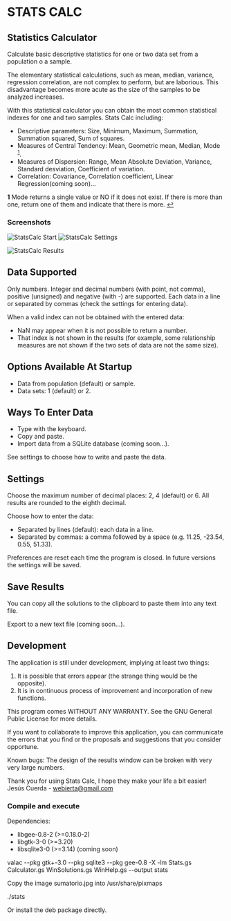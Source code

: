 # STATS CALC

## Statistics Calculator

Calculate basic descriptive statistics for one or two data set from a population o a sample.

The elementary statistical calculations, such as mean, median, variance, regression correlation, are not complex to perform, but are laborious. This disadvantage becomes more acute as the size of the samples to be analyzed increases.

With this statistical calculator you can obtain the most common statistical indexes for one and two samples. Stats Calc including:

- Descriptive parameters: Size, Minimum, Maximum, Summation, Summation squared, Sum of squares.
- Measures of Central Tendency: Mean, Geometric mean, Median, Mode <sup id="mode">[1](#f1)</sup>.
- Measures of Dispersion: Range, Mean Absolute Deviation, Variance, Standard desviation, Coefficient of variation.
- Correlation: Covariance, Correlation coefficient, Linear Regression(coming soon)...

<b id="mode">1</b> Mode returns a single value or NO if it does not exist. If there is more than one, return one of them and indicate that there is more. [↩](#mode)

### Screenshots

![StatsCalc Start](http://genie.webierta.skn1.com/_media/wiki/inicio2.png?w=400&tok=fd80f5) ![StatsCalc Settings](http://genie.webierta.skn1.com/_media/wiki/settings.png?w=400&tok=18ce0d)

![StatsCalc Results](http://genie.webierta.skn1.com/_media/wiki/results.png)

## Data Supported

Only numbers. Integer and decimal numbers (with point, not comma), positive (unsigned) and negative (with -) are supported. Each data in a line or separated by commas (check the settings for entering data).

When a valid index can not be obtained with the entered data:
- NaN may appear when it is not possible to return a number.
- That index is not shown in the results (for example, some relationship measures are not shown if the two sets of data are not the same size).

## Options Available At Startup

- Data from population (default) or sample.
- Data sets: 1 (default) or 2.

## Ways To Enter Data

- Type with the keyboard.
- Copy and paste.
- Import data from a SQLite database (coming soon...).

See settings to choose how to write and paste the data.

## Settings

Choose the maximum number of decimal places: 2, 4 (default) or 6. All results are rounded to the eighth decimal.

Choose how to enter the data:
- Separated by lines (default): each data in a line.
- Separated by commas: a comma followed by a space (e.g. 11.25, -23.54, 0.55, 51.33).
	
Preferences are reset each time the program is closed. In future versions the settings will be saved.

## Save Results

You can copy all the solutions to the clipboard to paste them into any text file.

Export to a new text file (coming soon...).

## Development

The application is still under development, implying at least two things:

1. It is possible that errors appear (the strange thing would be the opposite).
2. It is in continuous process of improvement and incorporation of new functions.

This program comes WITHOUT ANY WARRANTY. See the GNU General Public License for more details.

If you want to collaborate to improve this application, you can communicate the errors that you find or the proposals and suggestions that you consider opportune.

Known bugs:
The design of the results window can be broken with very very large numbers.

Thank you for using Stats Calc, I hope they make your life a bit easier!
Jesús Cuerda - webierta@gmail.com

### Compile and execute

Dependencies:

- libgee-0.8-2 (>=0.18.0-2)
- libgtk-3-0 (>=3.20)
- libsqlite3-0 (>=3.14) (coming soon)

valac --pkg gtk+-3.0 --pkg sqlite3 --pkg gee-0.8 -X -lm Stats.gs Calculator.gs WinSolutions.gs WinHelp.gs --output stats

Copy the image sumatorio.jpg into /usr/share/pixmaps

./stats

Or install the deb package directly.

